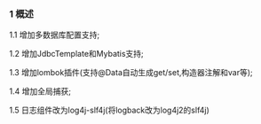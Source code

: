 ### 1 概述
1.1 增加多数据库配置支持;

1.2 增加JdbcTemplate和Mybatis支持;

1.3 增加lombok插件(支持@Data自动生成get/set,构造器注解和var等);

1.4 增加全局捕获;

1.5 日志组件改为log4j-slf4j(将logback改为log4j2的slf4j)
###

